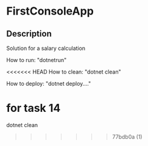 # FirstConsoleApp

## Description

Solution for a salary calculation

How to run: "dotnetrun"

<<<<<<< HEAD
How to clean: "dotnet clean"

How to deploy: "dotnet deploy...."

for task 14
=======
dotnet clean
>>>>>>> 77bdb0a (1)
